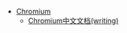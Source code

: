  - [Chromium](chromnium/README.md)
   - [Chromium中文文档(writing)](https://www.gitbook.com/book/ahangchen/chromium_doc_zh)
   
